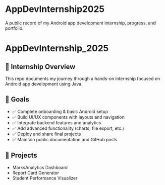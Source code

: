 # AppDevInternship2025
A public record of my Android app development internship, progress, and portfolio.
# AppDevInternship_2025

## 🌱 Internship Overview
This repo documents my journey through a hands-on internship focused on Android app development using Java.

## 🎯 Goals
- ✅ Complete onboarding & basic Android setup
- ✅ Build UI/UX components with layouts and navigation
- ✅ Integrate backend features and analytics
- ✅ Add advanced functionality (charts, file export, etc.)
- ✅ Deploy and share final projects
- ✅ Maintain public documentation and GitHub posts

## 📂 Projects
- MarksAnalytics Dashboard
- Report Card Generator
- Student Performance Visualizer
